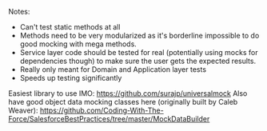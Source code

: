 Notes:

- Can't test static methods at all
- Methods need to be very modularized as it's borderline impossible to do good mocking with mega methods.
- Service layer code should be tested for real (potentially using mocks for dependencies though) to make sure the user gets the expected results.
- Really only meant for Domain and Application layer tests
- Speeds up testing significantly

Easiest library to use IMO: https://github.com/surajp/universalmock
Also have good object data mocking classes here (originally built by Caleb Weaver): https://github.com/Coding-With-The-Force/SalesforceBestPractices/tree/master/MockDataBuilder

